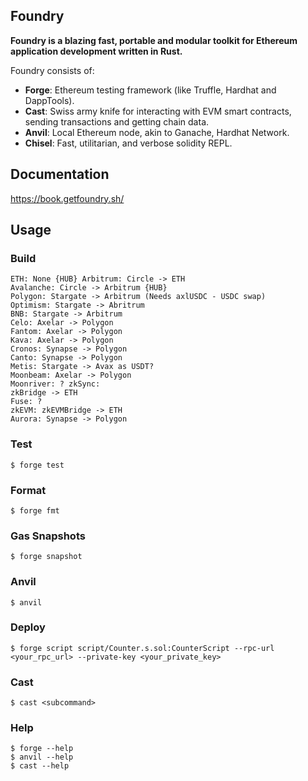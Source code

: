 ## Foundry

**Foundry is a blazing fast, portable and modular toolkit for Ethereum application development written in Rust.**

Foundry consists of:

-   **Forge**: Ethereum testing framework (like Truffle, Hardhat and DappTools).
-   **Cast**: Swiss army knife for interacting with EVM smart contracts, sending transactions and getting chain data.
-   **Anvil**: Local Ethereum node, akin to Ganache, Hardhat Network.
-   **Chisel**: Fast, utilitarian, and verbose solidity REPL.

## Documentation

https://book.getfoundry.sh/

## Usage

### Build

```shell
ETH: None {HUB} Arbitrum: Circle -> ETH 
Avalanche: Circle -> Arbitrum {HUB} 
Polygon: Stargate -> Arbitrum (Needs axlUSDC - USDC swap) 
Optimism: Stargate -> Abritrum 
BNB: Stargate -> Arbitrum 
Celo: Axelar -> Polygon 
Fantom: Axelar -> Polygon 
Kava: Axelar -> Polygon 
Cronos: Synapse -> Polygon 
Canto: Synapse -> Polygon 
Metis: Stargate -> Avax as USDT? 
Moonbeam: Axelar -> Polygon 
Moonriver: ? zkSync: 
zkBridge -> ETH 
Fuse: ? 
zkEVM: zkEVMBridge -> ETH 
Aurora: Synapse -> Polygon
```

### Test

```shell
$ forge test
```

### Format

```shell
$ forge fmt
```

### Gas Snapshots

```shell
$ forge snapshot
```

### Anvil

```shell
$ anvil
```

### Deploy

```shell
$ forge script script/Counter.s.sol:CounterScript --rpc-url <your_rpc_url> --private-key <your_private_key>
```

### Cast

```shell
$ cast <subcommand>
```

### Help

```shell
$ forge --help
$ anvil --help
$ cast --help
```

